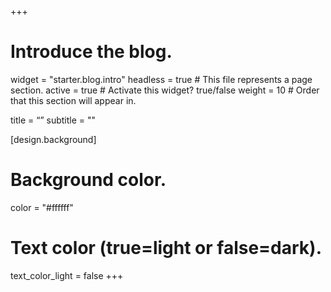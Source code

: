 +++
# Introduce the blog.
widget = "starter.blog.intro"
headless = true  # This file represents a page section.
active = true  # Activate this widget? true/false
weight = 10  # Order that this section will appear in.

title = “”
subtitle = ""

[design.background]
  # Background color.
  color = "#ffffff"

  # Text color (true=light or false=dark).
  text_color_light = false
+++

